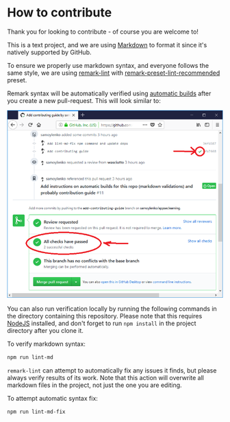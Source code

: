 # How to contribute

Thank you for looking to contribute - of course you are welcome to!

This is a text project, and we are using
[Markdown](https://en.wikipedia.org/wiki/Markdown) to format it since it's
natively supported by GitHub.

To ensure we properly use markdown syntax, and everyone follows the same style,
we are using [remark-lint](https://github.com/remarkjs/remark-lint/) with
[remark-preset-lint-recommended](https://github.com/remarkjs/remark-lint/tree/master/packages/remark-preset-lint-recommended)
preset.

Remark syntax will be automatically verified using
[automatic builds](https://github.com/samoylenko/appseclearning/actions) after you
create a new pull-request. This will look similar to:

![lint-md](img/lint-md.png)

You can also run verification locally by running the following commands in the
directory containing this repository. Please note that this requires
[NodeJS](https://nodejs.org) installed, and don't forget to run `npm install` in
the project directory after you clone it.

To verify markdown syntax:

```bash
npm run lint-md
```

`remark-lint` can attempt to automatically fix any issues it finds, but please
always verify results of its work. Note that this action will overwrite all
markdown files in the project, not just the one you are editing.

To attempt automatic syntax fix:

```bash
npm run lint-md-fix
```
